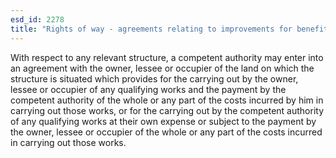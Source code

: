 ```yaml
---
esd_id: 2278
title: "Rights of way - agreements relating to improvements for benefit of persons with mobility problems"
---
```


With respect to any relevant structure, a competent authority may enter into an agreement with the owner, lessee or occupier of the land on which the structure is situated which provides for the carrying out by the owner, lessee or occupier of any qualifying works and the payment by the competent authority of the whole or any part of the costs incurred by him in carrying out those works, or for the carrying out by the competent authority of any qualifying works at their own expense or subject to the payment by the owner, lessee or occupier of the whole or any part of the costs incurred in carrying out those works.

